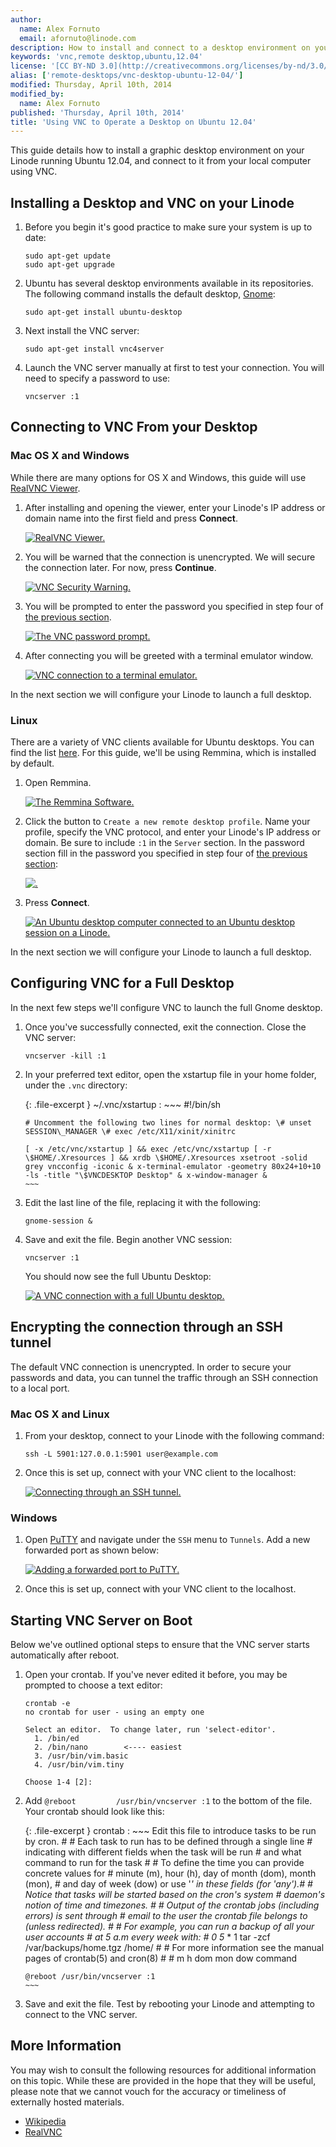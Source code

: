 ```yaml
---
author:
  name: Alex Fornuto
  email: afornuto@linode.com
description: How to install and connect to a desktop environment on your Linode
keywords: 'vnc,remote desktop,ubuntu,12.04'
license: '[CC BY-ND 3.0](http://creativecommons.org/licenses/by-nd/3.0/us/)'
alias: ['remote-desktops/vnc-desktop-ubuntu-12-04/']
modified: Thursday, April 10th, 2014
modified_by:
  name: Alex Fornuto
published: 'Thursday, April 10th, 2014'
title: 'Using VNC to Operate a Desktop on Ubuntu 12.04'
---
```


This guide details how to install a graphic desktop environment on your Linode running Ubuntu 12.04, and connect to it from your local computer using VNC.

Installing a Desktop and VNC on your Linode
-------------------------------------------

1.  Before you begin it's good practice to make sure your system is up to date:

        sudo apt-get update
        sudo apt-get upgrade

2.  Ubuntu has several desktop environments available in its repositories. The following command installs the default desktop, [Gnome](http://www.gnome.org/):

        sudo apt-get install ubuntu-desktop

3.  Next install the VNC server:

        sudo apt-get install vnc4server

4.  Launch the VNC server manually at first to test your connection. You will need to specify a password to use:

        vncserver :1

Connecting to VNC From your Desktop
-----------------------------------

### Mac OS X and Windows

While there are many options for OS X and Windows, this guide will use [RealVNC Viewer](http://www.realvnc.com/download/viewer/).

1.  After installing and opening the viewer, enter your Linode's IP address or domain name into the first field and press **Connect**.

    [![RealVNC Viewer.](/docs/assets/1655-vnc-1.2.png)](/docs/assets/1636-vnc-1.png)

2.  You will be warned that the connection is unencrypted. We will secure the connection later. For now, press **Continue**.

    [![VNC Security Warning.](/docs/assets/1656-vnc-2.2.png)](/docs/assets/1637-vnc-2.png)

3.  You will be prompted to enter the password you specified in step four of [the previous section](#installing-a-desktop-and-vnc-on-your-linode).

    [![The VNC password prompt.](/docs/assets/1657-vnc-3.2.png)](/docs/assets/1638-vnc-3.png)

4.  After connecting you will be greeted with a terminal emulator window.

    [![VNC connection to a terminal emulator.](/docs/assets/1646-vnc-4_small.png)](/docs/assets/1639-vnc-4.png)

In the next section we will configure your Linode to launch a full desktop.

### Linux

There are a variety of VNC clients available for Ubuntu desktops. You can find the list [here](https://help.ubuntu.com/community/VNC/Clients). For this guide, we'll be using Remmina, which is installed by default.

1.  Open Remmina.

    [![The Remmina Software.](/docs/assets/1640-vnc-ubuntu-1.png)](/docs/assets/1640-vnc-ubuntu-1.png)

2.  Click the button to `Create a new remote desktop profile`. Name your profile, specify the VNC protocol, and enter your Linode's IP address or domain. Be sure to include `:1` in the `Server` section. In the password section fill in the password you specified in step four of [the previous section](#installing-a-desktop-and-vnc-on-your-linode):

    [![.](/docs/assets/1654-vnc-ubuntu-2.2.png)](/docs/assets/1641-vnc-ubuntu-2.png)

3.  Press **Connect**.

    [![An Ubuntu desktop computer connected to an Ubuntu desktop session on a Linode.](/docs/assets/1644-vnc-ubuntu-3.1_small.png)](/docs/assets/1645-vnc-ubuntu-3.1.png)

In the next section we will configure your Linode to launch a full desktop.

Configuring VNC for a Full Desktop
----------------------------------

In the next few steps we'll configure VNC to launch the full Gnome desktop.

1.  Once you've successfully connected, exit the connection. Close the VNC server:

        vncserver -kill :1

2.  In your preferred text editor, open the xstartup file in your home folder, under the `.vnc` directory:

    {: .file-excerpt }
    ~/.vnc/xstartup
    :   ~~~
        #!/bin/sh

        # Uncomment the following two lines for normal desktop: \# unset SESSION\_MANAGER \# exec /etc/X11/xinit/xinitrc

        [ -x /etc/vnc/xstartup ] && exec /etc/vnc/xstartup [ -r \$HOME/.Xresources ] && xrdb \$HOME/.Xresources xsetroot -solid grey vncconfig -iconic & x-terminal-emulator -geometry 80x24+10+10 -ls -title "\$VNCDESKTOP Desktop" & x-window-manager &
        ~~~

3.  Edit the last line of the file, replacing it with the following:

        gnome-session &

4.  Save and exit the file. Begin another VNC session:

        vncserver :1

    You should now see the full Ubuntu Desktop:

    [![A VNC connection with a full Ubuntu desktop.](/docs/assets/1643-vnc-ubuntu-3_small.png)](/docs/assets/1642-vnc-ubuntu-3.png)

Encrypting the connection through an SSH tunnel
-----------------------------------------------

The default VNC connection is unencrypted. In order to secure your passwords and data, you can tunnel the traffic through an SSH connection to a local port.

### Mac OS X and Linux

1.  From your desktop, connect to your Linode with the following command:

        ssh -L 5901:127.0.0.1:5901 user@example.com

2.  Once this is set up, connect with your VNC client to the localhost:

    [![Connecting through an SSH tunnel.](/docs/assets/1647-vnc-5.png)](/docs/assets/1647-vnc-5.png)

### Windows

1.  Open [PuTTY](/docs/networking/using-putty) and navigate under the `SSH` menu to `Tunnels`. Add a new forwarded port as shown below:

    [![Adding a forwarded port to PuTTY.](/docs/assets/1648-vnc-putty-1.png)](/docs/assets/1648-vnc-putty-1.png)

2.  Once this is set up, connect with your VNC client to the localhost.

Starting VNC Server on Boot
---------------------------

Below we've outlined optional steps to ensure that the VNC server starts automatically after reboot.

1.  Open your crontab. If you've never edited it before, you may be prompted to choose a text editor:

        crontab -e
        no crontab for user - using an empty one

        Select an editor.  To change later, run 'select-editor'.
          1. /bin/ed
          2. /bin/nano        <---- easiest
          3. /usr/bin/vim.basic
          4. /usr/bin/vim.tiny

        Choose 1-4 [2]:

2.  Add `@reboot         /usr/bin/vncserver :1` to the bottom of the file. Your crontab should look like this:

    {: .file-excerpt }
    crontab
    :   ~~~
        Edit this file to introduce tasks to be run by cron. \# \# Each task to run has to be defined through a single line \# indicating with different fields when the task will be run \# and what command to run for the task \# \# To define the time you can provide concrete values for \# minute (m), hour (h), day of month (dom), month (mon), \# and day of week (dow) or use '*' in these fields (for 'any').\# \# Notice that tasks will be started based on the cron's system \# daemon's notion of time and timezones. \# \# Output of the crontab jobs (including errors) is sent through \# email to the user the crontab file belongs to (unless redirected). \# \# For example, you can run a backup of all your user accounts \# at 5 a.m every week with: \# 0 5* \* 1 tar -zcf /var/backups/home.tgz /home/ \# \# For more information see the manual pages of crontab(5) and cron(8) \# \# m h dom mon dow command

        @reboot /usr/bin/vncserver :1
        ~~~

3.  Save and exit the file. Test by rebooting your Linode and attempting to connect to the VNC server.

More Information
----------------

You may wish to consult the following resources for additional information on this topic. While these are provided in the hope that they will be useful, please note that we cannot vouch for the accuracy or timeliness of externally hosted materials.

- [Wikipedia](http://en.wikipedia.org/wiki/Virtual_Network_Computing)
- [RealVNC](https://www.realvnc.com/)



